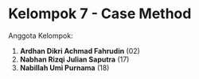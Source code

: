 # Kelompok 7 - Case Method

Anggota Kelompok:
1. **Ardhan Dikri Achmad Fahrudin** (02)
2. **Nabhan Rizqi Julian Saputra** (17)
3. **Nabillah Umi Purnama** (18)

